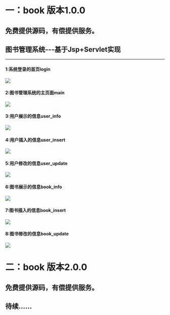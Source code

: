 # 一：book 版本1.0.0
## 免费提供源码，有偿提供服务。
## 图书管理系统---基于Jsp+Servlet实现
***
#### 1:系统登录的首页login
![](https://github.com/MRbie/book/blob/master/WebContent/resource/images/login.png)
#### 2:图书管理系统的主页面main
![](https://github.com/MRbie/book/blob/master/WebContent/resource/images/library_show.png)
#### 3:用户展示的信息user_info
![](https://github.com/MRbie/book/blob/master/WebContent/resource/images/user_info.png)
#### 4:用户插入的信息user_insert
![](https://github.com/MRbie/book/blob/master/WebContent/resource/images/user_insert.png)
#### 5:用户修改的信息user_update
![](https://github.com/MRbie/book/blob/master/WebContent/resource/images/user_update.png)
#### 6:图书展示的信息book_info
![](https://github.com/MRbie/book/blob/master/WebContent/resource/images/book_info.png)
#### 7:图书插入的信息book_insert
![](https://github.com/MRbie/book/blob/master/WebContent/resource/images/book_insert.png)
#### 8:图书修改的信息book_update
![](https://github.com/MRbie/book/blob/master/WebContent/resource/images/book_update.png)


# 二：book 版本2.0.0
## 免费提供源码，有偿提供服务。
## 待续......






